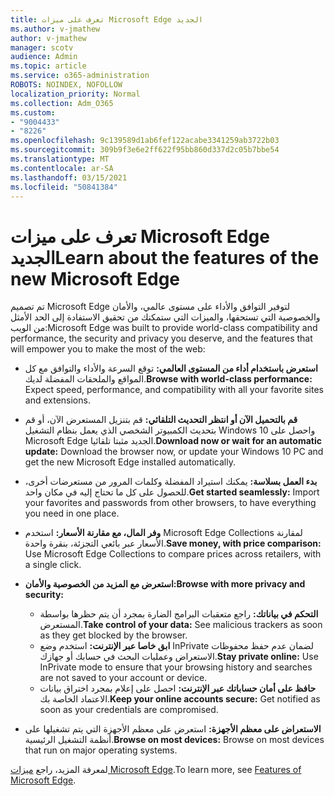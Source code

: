 ```yaml
---
title: تعرف على ميزات Microsoft Edge الجديد
ms.author: v-jmathew
author: v-jmathew
manager: scotv
audience: Admin
ms.topic: article
ms.service: o365-administration
ROBOTS: NOINDEX, NOFOLLOW
localization_priority: Normal
ms.collection: Adm_O365
ms.custom:
- "9004433"
- "8226"
ms.openlocfilehash: 9c139589d1ab6fef122acabe3341259ab3722b03
ms.sourcegitcommit: 309b9f3e6e2ff622f95bb860d337d2c05b7bbe54
ms.translationtype: MT
ms.contentlocale: ar-SA
ms.lasthandoff: 03/15/2021
ms.locfileid: "50841384"
---
```

# <a name="learn-about-the-features-of-the-new-microsoft-edge"></a><span data-ttu-id="b6144-102">تعرف على ميزات Microsoft Edge الجديد</span><span class="sxs-lookup"><span data-stu-id="b6144-102">Learn about the features of the new Microsoft Edge</span></span>

<span data-ttu-id="b6144-103">تم تصميم Microsoft Edge لتوفير التوافق والأداء على مستوى عالمي، والأمان والخصوصية التي تستحقها، والميزات التي ستمكنك من تحقيق الاستفادة إلى الحد الأمثل من الويب:</span><span class="sxs-lookup"><span data-stu-id="b6144-103">Microsoft Edge was built to provide world-class compatibility and performance, the security and privacy you deserve, and the features that will empower you to make the most of the web:</span></span>

- <span data-ttu-id="b6144-104">**استعرض باستخدام أداء من المستوى العالمي:** توقع السرعة والأداء والتوافق مع كل المواقع والملحقات المفضلة لديك.</span><span class="sxs-lookup"><span data-stu-id="b6144-104">**Browse with world-class performance:** Expect speed, performance, and compatibility with all your favorite sites and extensions.</span></span>
- <span data-ttu-id="b6144-105">**قم بالتحميل الآن أو انتظر التحديث التلقائي:** قم بتنزيل المستعرض الآن، أو قم بتحديث الكمبيوتر الشخصي الذي يعمل بنظام التشغيل Windows 10 واحصل على Microsoft Edge الجديد مثبتا تلقائيا.</span><span class="sxs-lookup"><span data-stu-id="b6144-105">**Download now or wait for an automatic update:** Download the browser now, or update your Windows 10 PC and get the new Microsoft Edge installed automatically.</span></span>
- <span data-ttu-id="b6144-106">**بدء العمل بسلاسة:** يمكنك استيراد المفضلة وكلمات المرور من مستعرضات أخرى، للحصول على كل ما تحتاج إليه في مكان واحد.</span><span class="sxs-lookup"><span data-stu-id="b6144-106">**Get started seamlessly:** Import your favorites and passwords from other browsers, to have everything you need in one place.</span></span>
- <span data-ttu-id="b6144-107">**وفر المال، مع مقارنة الأسعار:** استخدم Microsoft Edge Collections لمقارنة الأسعار عبر بائعي التجزئة، بنقرة واحدة.</span><span class="sxs-lookup"><span data-stu-id="b6144-107">**Save money, with price comparison:** Use Microsoft Edge Collections to compare prices across retailers, with a single click.</span></span>
- <span data-ttu-id="b6144-108">**استعرض مع المزيد من الخصوصية والأمان:**</span><span class="sxs-lookup"><span data-stu-id="b6144-108">**Browse with more privacy and security:**</span></span>
  - <span data-ttu-id="b6144-109">**التحكم في بياناتك:** راجع متعقبات البرامج الضارة بمجرد أن يتم حظرها بواسطة المستعرض.</span><span class="sxs-lookup"><span data-stu-id="b6144-109">**Take control of your data:** See malicious trackers as soon as they get blocked by the browser.</span></span>
  - <span data-ttu-id="b6144-110">**ابق خاصا عبر الإنترنت:** استخدم وضع InPrivate لضمان عدم حفظ محفوظات الاستعراض وعمليات البحث في حسابك أو جهازك.</span><span class="sxs-lookup"><span data-stu-id="b6144-110">**Stay private online:** Use InPrivate mode to ensure that your browsing history and searches are not saved to your account or device.</span></span>
  - <span data-ttu-id="b6144-111">**حافظ على أمان حساباتك عبر الإنترنت:** احصل على إعلام بمجرد اختراق بيانات الاعتماد الخاصة بك.</span><span class="sxs-lookup"><span data-stu-id="b6144-111">**Keep your online accounts secure:** Get notified as soon as your credentials are compromised.</span></span>

- <span data-ttu-id="b6144-112">**الاستعراض على معظم الأجهزة:** استعرض على معظم الأجهزة التي يتم تشغيلها على أنظمة التشغيل الرئيسية.</span><span class="sxs-lookup"><span data-stu-id="b6144-112">**Browse on most devices:** Browse on most devices that run on major operating systems.</span></span>

<span data-ttu-id="b6144-113">لمعرفة المزيد، راجع [ميزات Microsoft Edge](https://go.microsoft.com/fwlink/?linkid=2146817).</span><span class="sxs-lookup"><span data-stu-id="b6144-113">To learn more, see [Features of Microsoft Edge](https://go.microsoft.com/fwlink/?linkid=2146817).</span></span>
